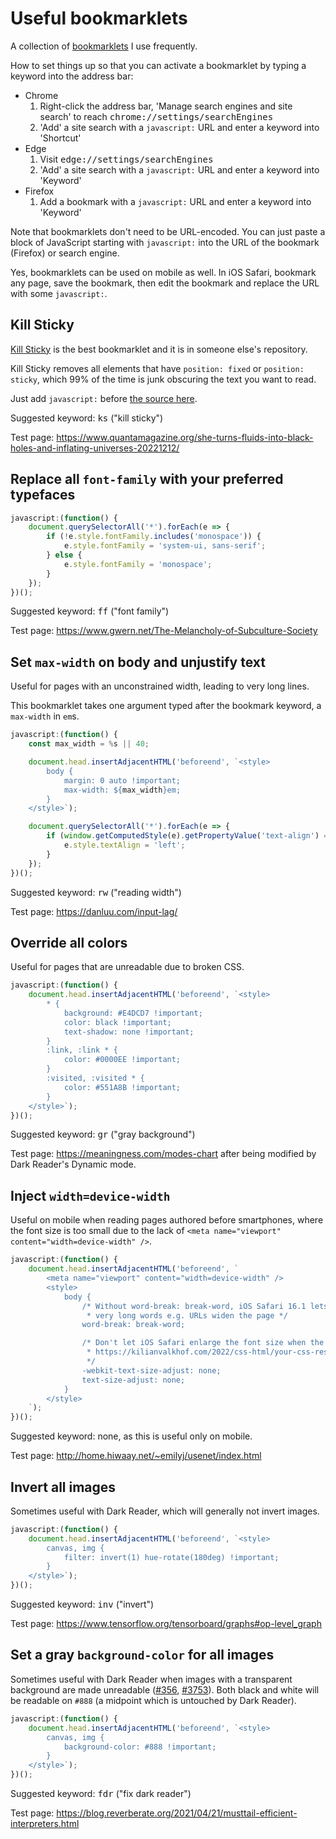 # Useful bookmarklets

A collection of <a href="https://en.wikipedia.org/wiki/Bookmarklet">bookmarklets</a> I use frequently.

How to set things up so that you can activate a bookmarklet by typing a keyword into the address bar:
*	Chrome
	1.	Right-click the address bar, 'Manage search engines and site search' to reach <tt>chrome://settings/searchEngines</tt>
	2.	'Add' a site search with a `javascript:` URL and enter a keyword into 'Shortcut'
*	Edge
	1.	Visit <tt>edge://settings/searchEngines</tt>
	2.	'Add' a site search with a `javascript:` URL and enter a keyword into 'Keyword'
*	Firefox
	1.	Add a bookmark with a `javascript:` URL and enter a keyword into 'Keyword'

Note that bookmarklets don't need to be URL-encoded. You can just paste a block of JavaScript starting with `javascript:` into the URL of the bookmark (Firefox) or search engine.

Yes, bookmarklets can be used on mobile as well. In iOS Safari, bookmark any page, save the bookmark, then edit the bookmark and replace the URL with some `javascript:`.



## Kill Sticky

<a href="https://github.com/t-mart/kill-sticky">Kill Sticky</a> is the best bookmarklet and it is in someone else's repository.

Kill Sticky removes all elements that have `position: fixed` or `position: sticky`, which 99% of the time is junk obscuring the text you want to read.

Just add <code>javascript:</code> before <a href="https://github.com/t-mart/kill-sticky/blob/master/src/kill-sticky.js">the source here</a>.

Suggested keyword: <kbd>ks</kbd> ("kill sticky")

Test page: https://www.quantamagazine.org/she-turns-fluids-into-black-holes-and-inflating-universes-20221212/



## Replace all `font-family` with your preferred typefaces

```js
javascript:(function() {
	document.querySelectorAll('*').forEach(e => {
		if (!e.style.fontFamily.includes('monospace')) {
			e.style.fontFamily = 'system-ui, sans-serif';
		} else {
			e.style.fontFamily = 'monospace';
		}
	});
})();
```

Suggested keyword: <kbd>ff</kbd> ("font family")

Test page: https://www.gwern.net/The-Melancholy-of-Subculture-Society



## Set `max-width` on body and unjustify text

Useful for pages with an unconstrained width, leading to very long lines.

This bookmarklet takes one argument typed after the bookmark keyword, a `max-width` in `em`s.

```js
javascript:(function() {
	const max_width = %s || 40;

	document.head.insertAdjacentHTML('beforeend', `<style>
		body {
			margin: 0 auto !important; 
			max-width: ${max_width}em;
		}
	</style>`);

	document.querySelectorAll('*').forEach(e => {
		if (window.getComputedStyle(e).getPropertyValue('text-align') == 'justify') {
			e.style.textAlign = 'left';
		}
	});
})();
```

Suggested keyword: <kbd>rw</kbd> ("reading width")

Test page: https://danluu.com/input-lag/



## Override all colors

Useful for pages that are unreadable due to broken CSS.

```js
javascript:(function() {
	document.head.insertAdjacentHTML('beforeend', `<style>
		* {
			background: #E4DCD7 !important;
			color: black !important; 
			text-shadow: none !important;
		}
		:link, :link * {
			color: #0000EE !important;
		}
		:visited, :visited * {
			color: #551A8B !important;
		}
	</style>`);
})();
```

Suggested keyword: <kbd>gr</kbd> ("gray background")

Test page: https://meaningness.com/modes-chart after being modified by Dark Reader's Dynamic mode.



## Inject `width=device-width`

Useful on mobile when reading pages authored before smartphones, where the font size is too small due to the lack of `<meta name="viewport" content="width=device-width" />`.

```js
javascript:(function() {
	document.head.insertAdjacentHTML('beforeend', `
		<meta name="viewport" content="width=device-width" />
		<style>
			body {
				/* Without word-break: break-word, iOS Safari 16.1 lets
				 * very long words e.g. URLs widen the page */
				word-break: break-word;

				/* Don't let iOS Safari enlarge the font size when the phone is in landscape mode.
				 * https://kilianvalkhof.com/2022/css-html/your-css-reset-needs-text-size-adjust-probably/
				 */
				-webkit-text-size-adjust: none;
				text-size-adjust: none;
			}
		</style>
	`);
})();
```

Suggested keyword: none, as this is useful only on mobile.

Test page: http://home.hiwaay.net/~emilyj/usenet/index.html



## Invert all images

Sometimes useful with Dark Reader, which will generally not invert images.

```js
javascript:(function() {
	document.head.insertAdjacentHTML('beforeend', `<style>
		canvas, img {
			filter: invert(1) hue-rotate(180deg) !important;
		}
	</style>`);
})();
```

Suggested keyword: <kbd>inv</kbd> ("invert")

Test page: https://www.tensorflow.org/tensorboard/graphs#op-level_graph



## Set a gray `background-color` for all images

Sometimes useful with Dark Reader when images with a transparent background are made unreadable (<a href="https://github.com/darkreader/darkreader/issues/356">#356</a>, <a href="https://github.com/darkreader/darkreader/issues/3753">#3753</a>). Both black and white will be readable on <code>#888</code> (a midpoint which is untouched by Dark Reader).

```js
javascript:(function() {
	document.head.insertAdjacentHTML('beforeend', `<style>
		canvas, img {
			background-color: #888 !important;
		}
	</style>`);
})();
```

Suggested keyword: <kbd>fdr</kbd> ("fix dark reader")

Test page: https://blog.reverberate.org/2021/04/21/musttail-efficient-interpreters.html
